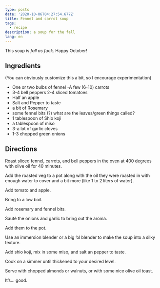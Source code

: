 ```yaml
---
type: posts
date: '2020-10-06T04:27:54.677Z'
title: Fennel and carrot soup
tags:
  - recipe
description: a soup for the fall
lang: en
---
```


This soup is _fall as fuck_. Happy October!

## Ingredients

(You can obviously customize this a bit, so I encourage experimentation) 

- One or two bulbs of fennel 
-A few (6-10) carrots 
- 3-4 bell peppers 2-4 sliced tomatoes 
- Half an apple 
- Salt and Pepper to taste 
- a bit of Rosemary 
- some fennel bits (?) what are the leaves/green things called? 
- 1 tablespoon of Shio koji 
- a tablespoon of miso 
- 3-a lot of garlic cloves 
- 1-3 chopped green onions

## Directions

Roast sliced fennel, carrots, and bell peppers in the oven at 400 degrees with olive oil for 40 minutes.

Add the roasted veg to a pot along with the oil they were roasted in with enough water to cover and a bit more (like 1 to 2 liters of water).

Add tomato and apple.

Bring to a low boil.

Add rosemary and fennel bits.

Sauté the onions and garlic to bring out the aroma.

Add them to the pot.

Use an immersion blender or a big ‘ol blender to make the soup into a silky texture.

Add shio koji, mix in some miso, and salt an pepper to taste.

Cook on a simmer until thickened to your desired level.

Serve with chopped almonds or walnuts, or with some nice olive oil toast.

It’s... good.
